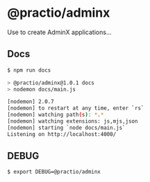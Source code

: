 # @practio/adminx

Use to create AdminX applications...

## Docs

```bash
$ npm run docs

> @practio/adminx@1.0.1 docs
> nodemon docs/main.js

[nodemon] 2.0.7
[nodemon] to restart at any time, enter `rs`
[nodemon] watching path(s): *.*
[nodemon] watching extensions: js,mjs,json
[nodemon] starting `node docs/main.js`
Listening on http://localhost:4000/
```

## DEBUG

```bash
$ export DEBUG=@practio/adminx
```
